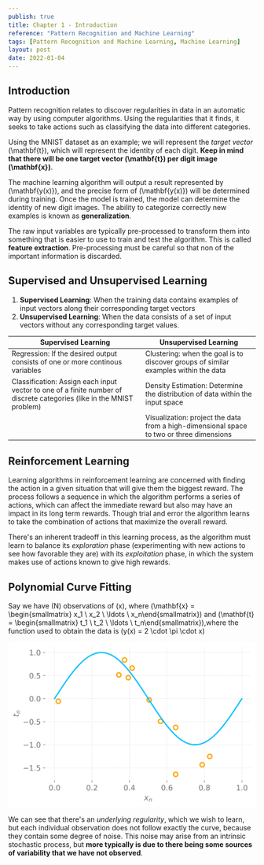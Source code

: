```yaml
---
publish: true
title: Chapter 1 - Introduction
reference: "Pattern Recognition and Machine Learning"
tags: [Pattern Recognition and Machine Learning, Machine Learning]
layout: post
date: 2022-01-04
---
```

## Introduction

Pattern recognition relates to discover regularities in data in an automatic way by using computer algorithms. Using the regularities that it finds, it seeks to take actions such as classifying the data into different categories.

Using the MNIST dataset as an example; we will represent the *target vector* \(\mathbf{t}\), which will represent the identity of each digit. **Keep in mind that there will be one target vector \(\mathbf{t}\) per digit image \(\mathbf{x}\)**.

The machine learning algorithm will output a result represented by \(\mathbf{y(x)}\), and the precise form of \(\mathbf{y(x)}\) will be determined during training. Once the model is trained, the model can determine the identity of new digit images. The ability to categorize correctly new examples is known as **generalization**.

The raw input variables are typically pre-processed to transform them into something that is easier to use to train and test the algorithm. This is called **feature extraction**. Pre-processing must be careful so that non of the important information is discarded.

## Supervised and Unsupervised Learning

1. **Supervised Learning**: When the training data contains examples of input vectors along their corresponding target vectors
2. **Unsupervised Learning**: When the data consists of a set of input vectors without any corresponding target values.


| Supervised Learning                                                                                                   | Unsupervised Learning                                                                    |
| --------------------------------------------------------------------------------------------------------------------- | ---------------------------------------------------------------------------------------- |
| Regression: If the desired output consists of one or more continous variables                                         | Clustering: when the goal is to discover groups of similar examples within the data      |
| Classification: Assign each input vector to one of a finite number of discrete categories (like in the MNIST problem) | Density Estimation: Determine the distribution of data within the input space            |
|                                                                                                                   | Visualization: project the data from a high-dimensional space to two or three dimensions |

## Reinforcement Learning

Learning algorithms in reinforcement learning are concerned with finding the action in a given situation that will give them the biggest reward. The process follows a sequence in which the algorithm performs a series of actions, which can affect the immediate reward but also may have an impact in its long term rewards. Though trial and error the algorithm learns to take the combination of actions that maximize the overall reward.

There's an inherent tradeoff in this learning process, as the algorithm must learn to balance its *exploration* phase (experimenting with new actions to see how favorable they are) with its *exploitation* phase, in which the system makes use of actions known to give high rewards.


## Polynomial Curve Fitting

Say we have \(N\) observations of \(x\), where \(\mathbf{x} = \begin{smallmatrix} x_1 \\ x_2 \\ \ldots \\ x_n\end{smallmatrix}\) and \(\mathbf{t} = \begin{smallmatrix} t_1 \\ t_2 \\ \ldots \\ t_n\end{smallmatrix}\),where the function used to obtain the data is \(y(x) = 2 \cdot \pi \cdot x\)

![Plot](figures/plot_c0_1-3.svg)

We can see that there's an *underlying regularity*, which we wish to learn, but each individual observation does not follow exactly the curve, because they contain some degree of noise. This noise may arise from an intrinsic stochastic process, but **more typically is due to there being some sources of variability that we have not observed**.